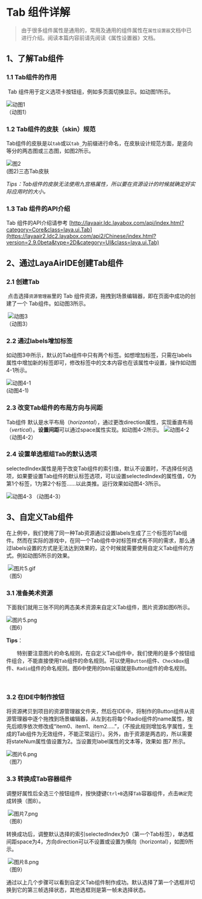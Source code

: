 # Tab 组件详解

> 由于很多组件属性是通用的，常用及通用的组件属性在`属性设置器`文档中已进行介绍。阅读本篇内容前请先阅读《属性设置器》文档。

## 1、了解Tab组件

### 1.1 Tab组件的作用

​        Tab 组件用于定义选项卡按钮组，例如多页面切换显示。如动图1所示。

![动图1](img/1.gif)<br/>（动图1）

### 1.2 Tab组件的皮肤（skin）规范

Tab组件的皮肤是以`tab`或以`tab_`为前缀进行命名，在皮肤设计规范方面，是竖向等分的两态图或三态图，如图2所示。

![图2](img/2.png) <br /> (图2)三态Tab皮肤

*Tips：Tab组件的皮肤无法使用九宫格属性，所以要在资源设计的时候就确定好实际应用时的大小。*

### 1.3 Tab 组件的API介绍

Tab 组件的API介绍请参考  [http://layaair.ldc.layabox.com/api/index.html?category=Core&class=laya.ui.Tab](https://layaair2.ldc2.layabox.com/api2/Chinese/index.html?version=2.9.0beta&type=2D&category=UI&class=laya.ui.Tab)



## 2、通过LayaAirIDE创建Tab组件

### 2.1 创建Tab        


​        点击选择`资源管理器`里的 Tab 组件资源，拖拽到场景编辑器，即在页面中成功的创建了一个 Tab组件。如动图3所示。

​        ![动图3](img/3.gif)<br/>（动图3）



### 2.2 通过labels增加标签

 如动图3中所示，默认的Tab组件中只有两个标签。如想增加标签，只需在labels属性中增加新的标签即可，修改标签中的文本内容也在该属性中设置，操作如动图4-1所示。

![动图4-1](img/4-1.gif) <br />(动图4-1)



### 2.3 改变Tab组件的布局方向与间距

Tab组件 默认是水平布局（*horizontal*），通过更改direction属性，实现垂直布局（*vertical*）。**设置间距**可以通过space属性实现。如动图4-2所示。
![动图4-2](img/4-2.gif) 
（动图4-2）

### 2.4 设置单选框组Tab的默认选项

selectedIndex属性是用于改变Tab组件的索引值，默认不设置时，不选择任何选项，如果要设置Tab组件的默认标签选项，可以设置selectedIndex的属性值，0为第1个标签，1为第2个标签……以此类推。运行效果如动图4-3所示。

![动图4-3](img/4-3.gif) 
（动图4-3）



## 3、自定义Tab组件

​	在上例中，我们使用了同一种Tab资源通过设置labels生成了三个标签的Tab组件。然而在实际的游戏中，在同一个Tab组件中对标签样式有不同的需求，那么通过labels设置的方式是无法达到效果的，这个时候就需要使用自定义Tab组件的方式。例如动图5所示的效果。

​	![图片5.gif](img/5.gif)<br/> （图5）



### 3.1  准备美术资源

​	下面我们就用三张不同的两态美术资源来自定义Tab组件，图片资源如图6所示。

 ![图片5.png](img/6.png)<br/>  （图6）

**Tips**：

　　特别要注意图片的命名规则，在自定义Tab组件中，我们使用的是多个按钮组件组合，不能直接使用`Tab`组件的命名规则。可以使用`Button`组件、`CheckBox`组件、`Radio`组件的命名规则。图6中使用的btn前缀就是Button组件的命名规则。

​	

### 3.2 在IDE中制作按钮

将资源拷贝到项目的资源管理器文件夹，然后在IDE中，将制作的Button组件从资源管理器中逐个拖拽到场景编辑器，从左到右将每个Radio组件的name属性，按先后顺序依次修改成“item0、item1、item2.....”，（不按此规则增加名字属性，生成的Tab组件为无效组件，不能正常运行）。另外，由于资源是两态的，所以需要将stateNum属性值设置为2。当设置完label属性的文本等，效果如 图7 所示。

![图片6.png](img/7.png)<br/>  （图7）



### 3.3 转换成Tab容器组件

​	调整好属性后全选三个按钮组件，按快捷键`Ctrl+B`选择`Tab`容器组件，点击`确定`完成转换（图8）。

​	![图片7.png](img/8.png)<br/>  （图8）



​	转换成功后，调整默认选择的索引selectedIndex为0（第一个Tab标签），单选框间距space为4，方向direction可以不设置或设置为横向（horizontal），如图9所示。

​	![图片8.png](img/9.png)<br/>  （图9）

​	通过以上几个步骤可以看到自定义Tab组件制作成功。默认选择了第一个选框并切换到它的第三帧选择状态，其他选框则是第一帧未选择状态。





